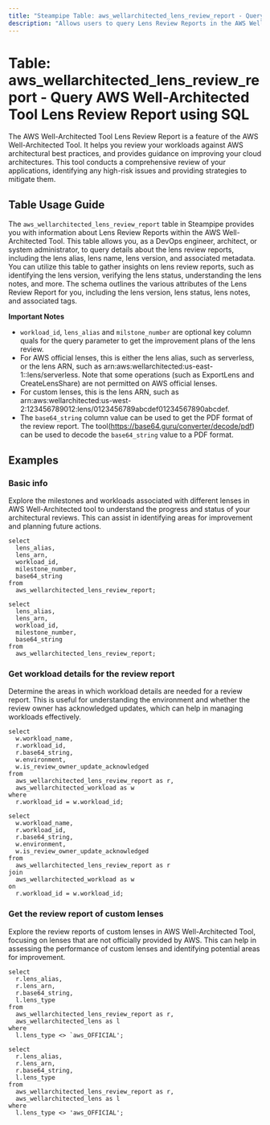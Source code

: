 ```yaml
---
title: "Steampipe Table: aws_wellarchitected_lens_review_report - Query AWS Well-Architected Tool Lens Review Report using SQL"
description: "Allows users to query Lens Review Reports in the AWS Well-Architected Tool."
---
```


# Table: aws_wellarchitected_lens_review_report - Query AWS Well-Architected Tool Lens Review Report using SQL

The AWS Well-Architected Tool Lens Review Report is a feature of the AWS Well-Architected Tool. It helps you review your workloads against AWS architectural best practices, and provides guidance on improving your cloud architectures. This tool conducts a comprehensive review of your applications, identifying any high-risk issues and providing strategies to mitigate them.

## Table Usage Guide

The `aws_wellarchitected_lens_review_report` table in Steampipe provides you with information about Lens Review Reports within the AWS Well-Architected Tool. This table allows you, as a DevOps engineer, architect, or system administrator, to query details about the lens review reports, including the lens alias, lens name, lens version, and associated metadata. You can utilize this table to gather insights on lens review reports, such as identifying the lens version, verifying the lens status, understanding the lens notes, and more. The schema outlines the various attributes of the Lens Review Report for you, including the lens version, lens status, lens notes, and associated tags.

**Important Notes**
- `workload_id`, `lens_alias` and `milstone_number` are optional key column quals for the query parameter to get the improvement plans of the lens review.
- For AWS official lenses, this is either the lens alias, such as serverless, or the lens ARN, such as arn:aws:wellarchitected:us-east-1::lens/serverless. Note that some operations (such as ExportLens and CreateLensShare) are not permitted on AWS official lenses.
- For custom lenses, this is the lens ARN, such as arn:aws:wellarchitected:us-west-2:123456789012:lens/0123456789abcdef01234567890abcdef.
- The `base64_string` column value can be used to get the PDF format of the review report.
The tool(https://base64.guru/converter/decode/pdf) can be used to decode the `base64_string` value to a PDF format.

## Examples

### Basic info
Explore the milestones and workloads associated with different lenses in AWS Well-Architected tool to understand the progress and status of your architectural reviews. This can assist in identifying areas for improvement and planning future actions.

```sql+postgres
select
  lens_alias,
  lens_arn,
  workload_id,
  milestone_number,
  base64_string
from
  aws_wellarchitected_lens_review_report;
```

```sql+sqlite
select
  lens_alias,
  lens_arn,
  workload_id,
  milestone_number,
  base64_string
from
  aws_wellarchitected_lens_review_report;
```

### Get workload details for the review report
Determine the areas in which workload details are needed for a review report. This is useful for understanding the environment and whether the review owner has acknowledged updates, which can help in managing workloads effectively.

```sql+postgres
select
  w.workload_name,
  r.workload_id,
  r.base64_string,
  w.environment,
  w.is_review_owner_update_acknowledged
from
  aws_wellarchitected_lens_review_report as r,
  aws_wellarchitected_workload as w
where
  r.workload_id = w.workload_id;
```

```sql+sqlite
select
  w.workload_name,
  r.workload_id,
  r.base64_string,
  w.environment,
  w.is_review_owner_update_acknowledged
from
  aws_wellarchitected_lens_review_report as r
join
  aws_wellarchitected_workload as w
on
  r.workload_id = w.workload_id;
```

### Get the review report of custom lenses
Explore the review reports of custom lenses in AWS Well-Architected Tool, focusing on lenses that are not officially provided by AWS. This can help in assessing the performance of custom lenses and identifying potential areas for improvement.

```sql+postgres
select
  r.lens_alias,
  r.lens_arn,
  r.base64_string,
  l.lens_type
from
  aws_wellarchitected_lens_review_report as r,
  aws_wellarchitected_lens as l
where
  l.lens_type <> `aws_OFFICIAL';
```

```sql+sqlite
select
  r.lens_alias,
  r.lens_arn,
  r.base64_string,
  l.lens_type
from
  aws_wellarchitected_lens_review_report as r,
  aws_wellarchitected_lens as l
where
  l.lens_type <> 'aws_OFFICIAL';
```